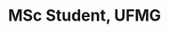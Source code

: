 ---
name: Guilherme Resende Borges
title: MSc Student, UFMG
modal-id: 1
img: borges.jpg
thumbnail: borges.jpg
alt: Picture of Guilherme Resende Borges
topic: An Evaluation Framework for Granger Matrix Extraction via Point Processes
bio: I am a masters student in computer science at Universidade Federal de Minas Gerais, Brazil. My main research focus is in machine learning, specifically, point process methods to learn from sequence of events.
website: https://www.linkedin.com/in/guilherme-resende-borges-a0390213a/
tags: oral
featuredOrder: 
---